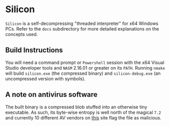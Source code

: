 # Silicon

`Silicon` is a self-decompressing "threaded interpreter" for x64 Windows PCs. Refer to the `docs` subdirectory for more
detailed explanations on the concepts used.

## Build Instructions

You will need a command prompt or `Powershell` session with the x64 Visual Studio developer tools and `NASM` 2.16.01 or
greater on its `PATH`. Running `nmake` will build `silicon.exe` (the compressed binary) and `silicon-debug.exe` (an
uncompressed version with symbols).

## A note on antivirus software

The built binary is a compressed blob stuffed into an otherwise tiny executable. As such, its byte-wise entropy is well
north of the magical `7.2` and currently 10 different AV vendors on [this](https://virustotal.com/) site flag the file
as malicious.
